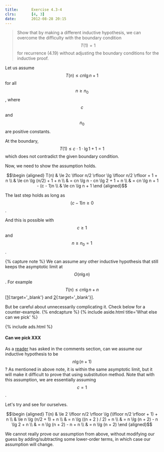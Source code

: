 ```yaml
---
title:      Exercise 4.3-4
clrs:       [4, 3]
date:       2012-08-28 20:15
---
```


> Show that by making a different inductive hypothesis, we can overcome the difficulty with the boundary condition $$T(1) = 1$$ for recurrence (4.19) without adjusting the boundary conditions for the inductive proof.

Let us assume $$T(n) \le c n \lg n + 1$$ for all $$n \ge n_0$$, where $$c$$ and $$n_0$$ are positive constants.

At the boundary, $$T(1) \le c \cdot 1 \cdot \lg 1 + 1 = 1$$ which does not contradict the given boundary condition.

Now, we need to show the assumption holds.

$$\begin {aligned}
T(n) & \le 2c \lfloor n/2 \rfloor \lg \lfloor n/2 \rfloor + 1 + n \\
     & \le cn \lg (n/2) + 1 + n \\
     & = cn \lg n - cn \lg 2 + 1 + n \\
     & = cn \lg n + 1 - (c - 1)n \\
     & \le cn \lg n + 1
\end {aligned}$$

The last step holds as long as $$(c - 1)n \ge 0$$.

And this is possible with $$c \ge 1$$ and $$n \ge n_0 = 1$$.

{% capture note %}
We can assume any other inductive hypothesis that still keeps the asymptotic limit at $$O(n \lg n)$$. For example $$T(n) \le c n \lg n + n$$ [[1](https://walkccc.me/CLRS/Chap04/4.3/){:target='_blank'} and [2](https://donrwalsh.github.io/CLRS/solutions/04/e4.3-4.html){:target='_blank'}].

But be careful about unnecessarily complicating it. Check below for a counter-example.
{% endcapture %}
{% include aside.html title='What else can we pick' %}

{% include ads.html %}

#### Can we pick XXX

As a [reader](http://disq.us/p/28tzt74) has asked in the comments section, can we assume our inductive hypothesis to be $$n \lg (n + 1)$$? As mentioned in above note, it is within the same asymptotic limit, but it will make it difficult to prove that using substitution method. Note  that with this assumption, we  are essentially assuming $$c = 1$$.

Let's try and see for ourselves.

$$\begin {aligned}
T(n) & \le 2 \lfloor n/2 \rfloor \lg (\lfloor n/2 \rfloor + 1) + n \\
     & \le n \lg (n/2 + 1) + n \\
     & = n \lg ((n + 2 ) / 2) + n \\
     & = n \lg (n + 2) - n \lg 2 + n \\
     & = n \lg (n + 2) - n + n \\
     & = n \lg (n + 2)
\end {aligned}$$

We cannot really prove our assumption from above, without modifying our guess by adding/subtracting some lower-order terms, in which case our assumption will change.
